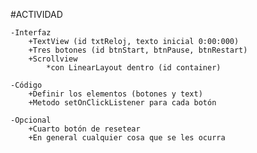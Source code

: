 #ACTIVIDAD

	-Interfaz
		+TextView (id txtReloj, texto inicial 0:00:000)
		+Tres botones (id btnStart, btnPause, btnRestart)
		+Scrollview 
			*con LinearLayout dentro (id container)
			
	-Código
		+Definir los elementos (botones y text)
		+Metodo setOnClickListener para cada botón

	-Opcional
		+Cuarto botón de resetear
		+En general cualquier cosa que se les ocurra
